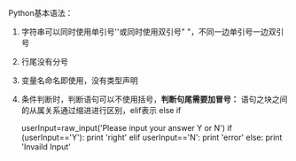 Python基本语法：      
1. 字符串可以同时使用单引号''或同时使用双引号" "，不同一边单引号一边双引号               
2. 行尾没有分号        
3. 变量名命名即使用，没有类型声明         
4. 条件判断时，判断语句可以不使用括号，**判断句尾需要加冒号：** 语句之块之间的从属关系通过缩进进行区别，elif表示 else if             

	userInput=raw_input('Please input your answer Y or N')
	if (userInput=='Y'):
    	print 'right'
	elif userInput=='N':
    	print 'error'
	else:
    	print 'Invaild Input'